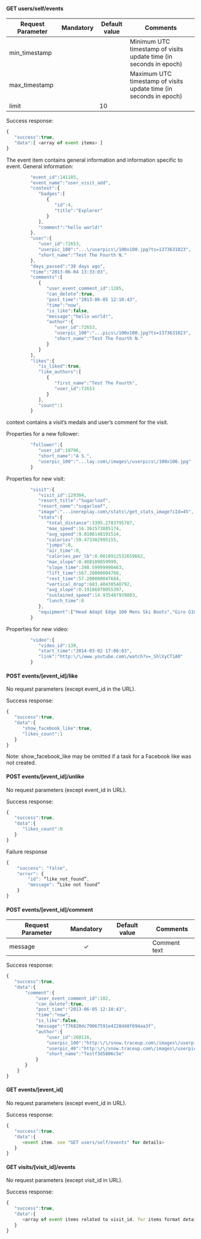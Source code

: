 
#### **GET users/self/events**

Request Parameter | Mandatory | Default value | Comments
--- |:---:| --- | ---
min_timestamp | | | Minimum UTC timestamp of visits update time (in seconds in epoch)
max_timestamp | | | Maximum UTC timestamp of visits update time (in seconds in epoch)
limit | | 10 |

Success response:
```javascript
{
   "success":true,
   "data":[ <array of event items> ]
}
```

The event item contains general information and information specific to event. General information:
```javascript
         "event_id":141185,
         "event_name":"user_visit_add",
         "context":{
            "badges":[
               {
                  "id":4,
                  "title":"Explorer"
               }
            ],
            "comment":"hello world!"
         },
         "user":{
            "user_id":72653,
            "userpic_100":"...\/userpics\/100x100.jpg?ts=1373631023",
            "short_name":"Test The Fourth N."
         },
         "days_passed":"38 days ago",
         "time":"2013-06-04 13:33:03",
         "comments":[
            {
               "user_event_comment_id":1285,
               "can_delete":true,
               "post_time":"2013-06-05 12:10:43",
               "time":"now",
               "is_like":false,
               "message":"hello world!",
               "author":{
                  "user_id":72653,
                  "userpic_100":"...pics\/100x100.jpg?ts=1373631023",
                  "short_name":"Test The Fourth N."
               }
            }
         ],
         "likes":{
            "is_liked":true,
            "like_authors":[
               {
                  "first_name":"Test The Fourth",
                  "user_id":72653
               }
            ],
            "count":1
         }
```
context contains a visit’s medals and user’s comment for the visit.

Properties for a new follower:
```javascript
         "follower":{
            "user_id":10796,
            "short_name":"A S.",
            "userpic_100":"...lay.com\/images\/userpics\/100x100.jpg"
         }
```


Properties for new visit:
```javascript
         "visit":{
            "visit_id":129304,
            "resort_title":"Sugarloaf",
            "resort_name":"sugarloaf",
            "image":"...inereplay.com\/stats\/get_stats_image?iId=45",
            "stats":{
               "total_distance":3395.2783795707,
               "max_speed":16.361573885174,
               "avg_speed":9.0108148191514,
               "calories":59.473302995155,
               "jumps":0,
               "air_time":0,
               "calories_per_lb":0.0010912532659662,
               "max_slope":0.488109859999,
               "slope_time":398.59999990463,
               "lift_time":567.20000004768,
               "rest_time":57.200000047684,
               "vertical_drop":683.40430540792,
               "avg_slope":0.19186970055397,
               "sustained_speed":14.935487939803,
               "lunch_time":0
            },
            "equipment":["Head Adapt Edge 100 Mens Ski Boots","Giro G10 Ski Helmet"]
         }
```


Properties for new video:
```javascript
         "video":{
            "video_id":139,
            "start_time":"2014-03-02 17:08:03",
            "link":"http:\/\/www.youtube.com\/watch?v=_ShlXyCT1A0"
         }
```



#### **POST events/[event_id]/like**

No request parameters (except event_id in the URL).

Success response:
```javascript
{
   "success":true,
   "data":{
      "show_facebook_like":true,
      "likes_count":1
   }
}
```
Note: show_facebook_like may be omitted if a task for a Facebook like was not created.

#### **POST events/[event_id]/unlike**

No request parameters (except event_id in URL).

Success response:
```javascript
{
   "success":true,
   "data":{
      "likes_count":0
   }
}
```

Failure response
```javascript
{
    "success": "false",
    "error": {
        "id": “like_not_found”,
        "message": “Like not found”
    }
}
```

#### **POST events/[event_id]/comment**

Request Parameter | Mandatory | Default value | Comments
--- |:---:| --- | ---
message | ✓ | | Comment text

Success response:
```javascript
{
   "success":true,
   "data":{
       "comment":{
           "user_event_comment_id":102,
           "can_delete":true,
           "post_time":"2013-06-05 12:10:43",
           "time":"now",
           "is_like":false,
           "message":"776820dc79067591e4228d48f694aa3f",
           "author":{
               "user_id":260116,
               "userpic_100":"http:\/\/snow.traceup.com\/images\/userpics\/100x100.jpg",
               "userpic_40":"http:\/\/snow.traceup.com\/images\/userpics\/40x40.jpg",
               "short_name":"Testf3d5806c5e"
           }
       }
    }
}
```

#### **GET events/[event_id]**

No request parameters (except event_id in URL).

Success response: 
```javascript
{
   "success":true,
   "data":{
      <event item. see "GET users/self/events" for details>
   }
}
```

#### **GET visits/[visit_id]/events**

No request parameters (except visit_id in URL).

Success response: 
```javascript
{
   "success":true,
   "data":{
      <array of event items related to visit_id. for items format details see "GET users/self/events">
   }
}
```
